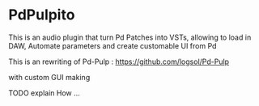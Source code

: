 


PdPulpito
==============

This is an audio plugin that turn Pd Patches into VSTs, allowing to load in DAW, Automate parameters and create customable UI from Pd


This is an rewriting of Pd-Pulp : https://github.com/logsol/Pd-Pulp

with custom GUI making

TODO explain How ...